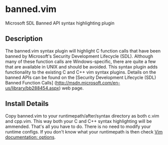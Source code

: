 banned.vim
==========

Microsoft SDL Banned API syntax highlighting plugin

Description
-----------
The banned.vim syntax plugin will highlight C function calls that have been
banned by Microsoft's Security Development Lifecycle (SDL). Although many of
these function calls are Windows-specific, there are quite a few that are
available in UNIX and should be avoided. This syntax plugin adds functionality
to the existing C and C++ vim syntax plugins. Details on the banned APIs can
be found on the [Security Development Lifecycle (SDL) Banned Function Calls]
(http://msdn.microsoft.com/en-us/library/bb288454.aspx) web page.

Install Details
---------------
Copy banned.vim to your runtimepath/after/syntax directory as both c.vim and
cpp.vim. This way both your C and C++ syntax highlighting will be ammended.
That's all you have to do. There is no need to modify your runtime configs.
If you don't know what your runtimepath is then check [Vim documentation:
options](http://vimdoc.sourceforge.net/htmldoc/options.html#%27runtimepath%27).
